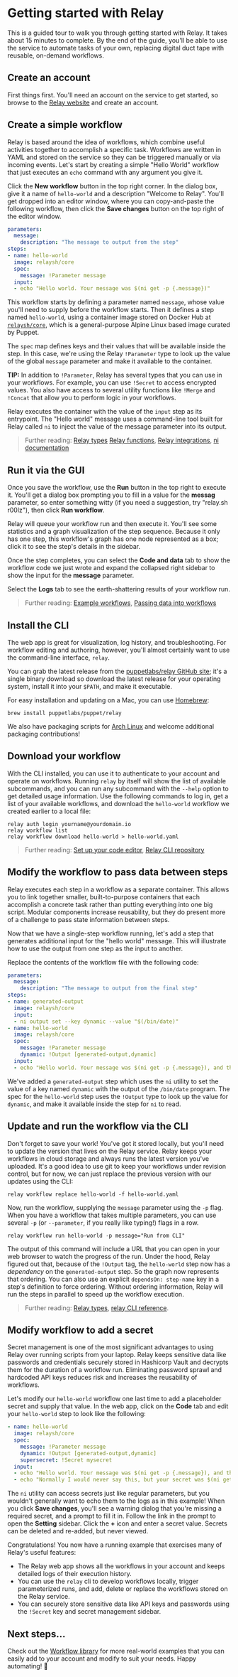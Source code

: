 # Getting started with Relay

This is a guided tour to walk you through getting started with Relay. It takes about 15 minutes to complete. By the end of the guide, you'll be able to use the service to automate tasks of your own, replacing digital duct tape with reusable, on-demand workflows.

## Create an account

First things first. You'll need an account on the service to get started, so browse to the [Relay website](https://app.relay.sh/) and create an account.

## Create a simple workflow

Relay is based around the idea of workflows, which combine useful activities together to accomplish a specific task. Workflows are written in YAML and stored on the service so they can be triggered manually or via incoming events. Let's start by creating a simple "Hello World" workflow that just executes an `echo` command with any argument you give it.

Click the **New workflow** button in the top right corner. In the dialog box, give it a name of `hello-world` and a description "Welcome to Relay". You'll get dropped into an editor window, where you can copy-and-paste the following workflow, then click the **Save changes** button on the top right of the editor window.

```yaml
parameters:
  message:
    description: "The message to output from the step"
steps:
- name: hello-world
  image: relaysh/core
  spec:
    message: !Parameter message
  input:
  - echo "Hello world. Your message was $(ni get -p {.message})"
```

This workflow starts by defining a parameter named `message`, whose value you'll need to supply before the workflow starts. Then it defines a step named `hello-world`, using a container image stored on Docker Hub at [`relaysh/core`](https://hub.docker.com/r/relaysh/core), which is a general-purpose Alpine Linux based image curated by Puppet.

The `spec` map defines keys and their values that will be available inside the step. In this case, we're using the Relay `!Parameter` type to look up the value of the global `message` parameter and make it available to the container. 

**TIP:** In addition to `!Parameter`, Relay has several types that you can use in your workflows. For example, you can use `!Secret` to access encrypted values. You also have access to several utility functions like `!Merge` and `!Concat` that allow you to perform logic in your workflows.

Relay executes the container with the value of the `input` step as its entrypoint. The "Hello world" message uses a command-line tool built for Relay called `ni` to inject the value of the message parameter into its output.

> Further reading: [Relay types](reference/relay-types.md) [Relay functions](reference/relay-functions.md), [Relay integrations](https://github.com/relay-integrations), [ni documentation](cli/ni.md)

## Run it via the GUI

Once you save the workflow, use the **Run** button in the top right to execute it. You'll get a dialog box prompting you to fill in a value for the **messag** parameter, so enter something witty (if you need a suggestion, try "relay.sh r00lz"), then click **Run workflow**.

Relay will queue your workflow run and then execute it. You'll see some statistics and a graph visualization of the step sequence. Because it only has one step, this workflow's graph has one node represented as a box; click it to see the step's details in the sidebar.

Once the step completes, you can select the **Code and data** tab to show the workflow code we just wrote and expand the collapsed right sidebar to show the input for the **message** parameter.

Select the **Logs** tab to see the earth-shattering results of your workflow run.

> Further reading: [Example workflows](https://github.com/puppetlabs/relay-workflows), [Passing data into workflows](using-workflows/passing-data-into-workflow-steps.md)

## Install the CLI

The web app is great for visualization, log history, and troubleshooting. For workflow editing and authoring, however, you'll almost certainly want to use the command-line interface, `relay`.

You can grab the latest release from the [puppetlabs/relay GitHub site](https://github.com/puppetlabs/relay/releases); it's a single binary download so download the latest release for your operating system, install it into your `$PATH`, and make it executable.

For easy installation and updating on a Mac, you can use [Homebrew](https://brew.sh):

```shell
brew install puppetlabs/puppet/relay
```
We also have packaging scripts for [Arch Linux](https://github.com/puppetlabs/relay/blob/master/build/package/archlinux/PKGBUILD) and welcome additional packaging contributions!

## Download your workflow

With the CLI installed, you can use it to authenticate to your account and operate on workflows. Running `relay` by itself will show the list of available subcommands, and you can run any subcommand with the `--help` option to get detailed usage information. Use the following commands to log in, get a list of your available workflows, and download the `hello-world` workflow we created earlier to a local file:

```
relay auth login yourname@yourdomain.io
relay workflow list
relay workflow download hello-world > hello-world.yaml
```

> Further reading: [Set up your code editor](setting-up-editor.md), [Relay CLI repository](https://github.com/puppetlabs/relay/)

## Modify the workflow to pass data between steps

Relay executes each step in a workflow as a separate container. This allows you to link together smaller, built-to-purpose containers that each accomplish a concrete task rather than putting everything into one big script. Modular components increase reusability, but they do present more of a challenge to pass state information between steps.

Now that we have a single-step workflow running, let's add a step that generates additional input for the "hello world" message. This will illustrate how to use the output from one step as the input to another.

Replace the contents of the workflow file with the following code:

```yaml
parameters:
  message:
    description: "The message to output from the final step"
steps:
- name: generated-output
  image: relaysh/core
  input:
  - ni output set --key dynamic --value "$(/bin/date)"
- name: hello-world
  image: relaysh/core
  spec:
    message: !Parameter message
    dynamic: !Output [generated-output,dynamic]
  input:
  - echo "Hello world. Your message was $(ni get -p {.message}), and the generated output was $(ni get -p {.dynamic})"
```

We've added a `generated-output` step which uses the `ni` utility to set the value of a key named `dynamic` with the output of the `/bin/date` program. The spec for the `hello-world` step uses the `!Output` type to look up the value for `dynamic`, and make it available inside the step for `ni` to read.

## Update and run the workflow via the CLI

Don't forget to save your work! You've got it stored locally, but you'll need to update the version that lives on the Relay service. Relay keeps your workflows in cloud storage and always runs the latest version you've uploaded. It's a good idea to use git to keep your workflows under revision control, but for now, we can just replace the previous version with our updates using the CLI:

```
relay workflow replace hello-world -f hello-world.yaml
```

Now, run the workflow, supplying the `message` parameter using the `-p` flag. When you have a workflow that takes multiple parameters, you can use several `-p` (or `--parameter`, if you really like typing!) flags in a row.

```
relay workflow run hello-world -p message="Run from CLI"
```

The output of this command will include a URL that you can open in your web browser to watch the progress of the run. Under the hood, Relay figured out that, because of the `!Output` tag, the `hello-world` step now has a _dependency_ on the `generated-output` step. So the graph now represents that ordering. You can also use an explicit `dependsOn: step-name` key in a step's definition to force ordering. Without ordering information, Relay will run the steps in parallel to speed up the workflow execution.

> Further reading: [Relay types](reference/relay-types.md), [relay CLI reference](cli/relay.md).

## Modify workflow to add a secret

Secret management is one of the most significant advantages to using Relay over running scripts from your laptop. Relay keeps sensitive data like passwords and credentials securely stored in Hashicorp Vault and decrypts them for the duration of a workflow run. Eliminating password sprawl and hardcoded API keys reduces risk and increases the reusability of workflows.

Let's modify our `hello-world` workflow one last time to add a placeholder secret and supply that value. In the web app, click on the **Code** tab and edit your `hello-world` step to look like the following:

```yaml
- name: hello-world
  image: relaysh/core
  spec:
    message: !Parameter message
    dynamic: !Output [generated-output,dynamic]
    supersecret: !Secret mysecret
  input:
  - echo "Hello world. Your message was $(ni get -p {.message}), and the generated output was $(ni get -p {.dynamic})."
  - echo "Normally I would never say this, but your secret was $(ni get -p {.supersecret})"
```
The `ni` utility can access secrets just like regular parameters, but you wouldn't generally want to echo them to the logs as in this example!
When you click **Save changes**, you'll see a warning dialog that you're missing a required secret, and a prompt to fill it in. Follow the link in the prompt to open the **Setting** sidebar. Click the **+** icon and enter a secret value. Secrets can be deleted and re-added, but never viewed.

Congratulations! You now have a running example that exercises many of Relay's useful features:

* The Relay web app shows all the workflows in your account and keeps detailed logs of their execution history.
* You can use the `relay` cli to develop workflows locally, trigger parameterized runs, and add, delete or replace the workflows stored on the Relay service. 
* You can securely store sensitive data like API keys and passwords using the `!Secret` key and secret management sidebar.

## Next steps...

Check out the [Workflow library](https://relay.sh/workflows/) for more real-world examples that you can easily add to your account and modify to suit your needs. Happy automating! 🤖
